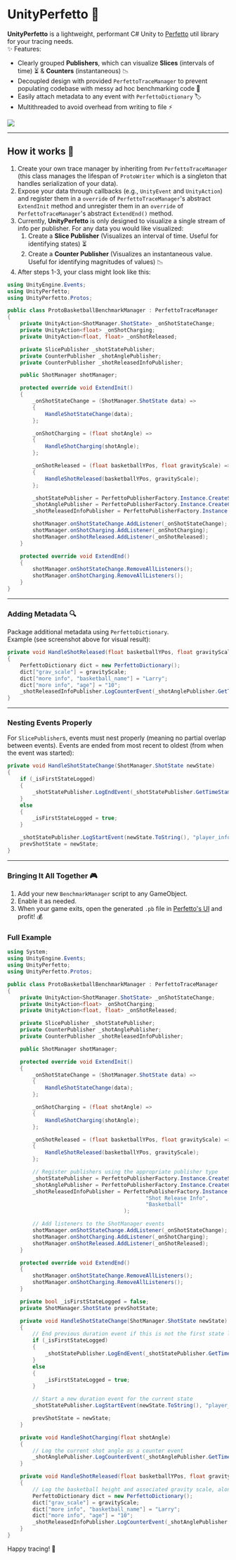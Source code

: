 # UnityPerfetto 🚀

**UnityPerfetto** is a lightweight, performant C# Unity to [Perfetto](https://perfetto.dev/) util library for your tracing needs.  
✨ Features:  
* Clearly grouped **Publishers**, which can visualize **Slices** (intervals of time) ⏳ & **Counters** (instantaneous) 📉  
* Decoupled design with provided `PerfettoTraceManager` to prevent populating codebase with messy ad hoc benchmarking code 🧹 
* Easily attach metadata to any event with `PerfettoDictionary` 🏷️  
* Multithreaded to avoid overhead from writing to file ⚡️  

<img src="assets/example.jpg">

---

## How it works 🔧

1. Create your own trace manager by inheriting from `PerfettoTraceManager` (this class manages the lifespan of `ProtoWriter` which is a singleton that handles serialization of your data).  
2. Expose your data through callbacks (e.g., `UnityEvent` and `UnityAction`) and register them in a `override` of `PerfettoTraceManager`'s abstract `ExtendInit` method and unregister them in an `override` of `PerfettoTraceManager`'s abstract `ExtendEnd()` method.  
3. Currently, **UnityPerfetto** is only designed to visualize a single stream of info per publisher. For any data you would like visualized:  
    1. Create a **Slice Publisher** (Visualizes an interval of time. Useful for identifying states) ⏳  
    2. Create a **Counter Publisher** (Visualizes an instantaneous value. Useful for identifying magnitudes of values) 📉  
4. After steps 1-3, your class might look like this:  

```csharp
using UnityEngine.Events;
using UnityPerfetto;
using UnityPerfetto.Protos;

public class ProtoBasketballBenchmarkManager : PerfettoTraceManager
{
    private UnityAction<ShotManager.ShotState> _onShotStateChange;
    private UnityAction<float> _onShotCharging;
    private UnityAction<float, float> _onShotReleased;

    private SlicePublisher _shotStatePublisher;
    private CounterPublisher _shotAnglePublisher;
    private CounterPublisher _shotReleasedInfoPublisher;

    public ShotManager shotManager;

    protected override void ExtendInit()
    {
        _onShotStateChange = (ShotManager.ShotState data) =>
        {
            HandleShotStateChange(data);
        };

        _onShotCharging = (float shotAngle) =>
        {
            HandleShotCharging(shotAngle);
        };

        _onShotReleased = (float basketballYPos, float gravityScale) =>
        {
            HandleShotReleased(basketballYPos, gravityScale);
        };

        _shotStatePublisher = PerfettoPublisherFactory.Instance.CreateSlicePublisher("Shot State", "Player");
        _shotAnglePublisher = PerfettoPublisherFactory.Instance.CreateCounterPublisher("Shot Angle", "Player");
        _shotReleasedInfoPublisher = PerfettoPublisherFactory.Instance.CreateCounterPublisher("Shot Release Info", "Basketball");

        shotManager.onShotStateChange.AddListener(_onShotStateChange);
        shotManager.onShotCharging.AddListener(_onShotCharging);
        shotManager.onShotReleased.AddListener(_onShotReleased);
    }

    protected override void ExtendEnd()
    {
        shotManager.onShotStateChange.RemoveAllListeners();
        shotManager.onShotCharging.RemoveAllListeners();
    }
}
```

---

### Adding Metadata 🔍

Package additional metadata using `PerfettoDictionary`.  
Example (see screenshot above for visual result):  

```csharp
private void HandleShotReleased(float basketballYPos, float gravityScale)
{
    PerfettoDictionary dict = new PerfettoDictionary();
    dict["grav_scale"] = gravityScale;
    dict["more info", "basketball_name"] = "Larry";
    dict["more info", "age"] = "10";
    _shotReleasedInfoPublisher.LogCounterEvent(_shotAnglePublisher.GetTimeStamp(), basketballYPos, dict);
}
```

---

### Nesting Events Properly

For `SlicePublisher`s, events must nest properly (meaning no partial overlap between events). Events are ended from most recent to oldest
(from when the event was started):  
```csharp
private void HandleShotStateChange(ShotManager.ShotState newState)
{
    if (_isFirstStateLogged)
    {
        _shotStatePublisher.LogEndEvent(_shotStatePublisher.GetTimeStamp());
    }
    else
    {
        _isFirstStateLogged = true;
    }

    _shotStatePublisher.LogStartEvent(newState.ToString(), "player_info", _shotStatePublisher.GetTimeStamp());
    prevShotState = newState;
}
```

---

### Bringing It All Together 🎮

1. Add your new `BenchmarkManager` script to any GameObject.  
2. Enable it as needed.  
3. When your game exits, open the generated `.pb` file in [Perfetto's UI](https://ui.perfetto.dev/#!/info) and profit! 💰

### Full Example
```csharp
using System;
using UnityEngine.Events;
using UnityPerfetto;
using UnityPerfetto.Protos;

public class ProtoBasketballBenchmarkManager : PerfettoTraceManager
{
    private UnityAction<ShotManager.ShotState> _onShotStateChange;
    private UnityAction<float> _onShotCharging;
    private UnityAction<float, float> _onShotReleased;

    private SlicePublisher _shotStatePublisher;
    private CounterPublisher _shotAnglePublisher;
    private CounterPublisher _shotReleasedInfoPublisher;

    public ShotManager shotManager;

    protected override void ExtendInit()
    {
        _onShotStateChange = (ShotManager.ShotState data) =>
        {
            HandleShotStateChange(data);
        };

        _onShotCharging = (float shotAngle) =>
        {
            HandleShotCharging(shotAngle);
        };

        _onShotReleased = (float basketballYPos, float gravityScale) =>
        {
            HandleShotReleased(basketballYPos, gravityScale);
        };

        // Register publishers using the appropriate publisher type
        _shotStatePublisher = PerfettoPublisherFactory.Instance.CreateSlicePublisher("Shot State", "Player");
        _shotAnglePublisher = PerfettoPublisherFactory.Instance.CreateCounterPublisher("Shot Angle", "Player");
        _shotReleasedInfoPublisher = PerfettoPublisherFactory.Instance.CreateCounterPublisher(
                                            "Shot Release Info",
                                            "Basketball"
                                     );

        // Add listeners to the ShotManager events
        shotManager.onShotStateChange.AddListener(_onShotStateChange);
        shotManager.onShotCharging.AddListener(_onShotCharging);
        shotManager.onShotReleased.AddListener(_onShotReleased);
    }

    protected override void ExtendEnd()
    {
        shotManager.onShotStateChange.RemoveAllListeners();
        shotManager.onShotCharging.RemoveAllListeners();
    }

    private bool _isFirstStateLogged = false;
    private ShotManager.ShotState prevShotState;

    private void HandleShotStateChange(ShotManager.ShotState newState)
    {
        // End previous duration event if this is not the first state logged
        if (_isFirstStateLogged)
        {
            _shotStatePublisher.LogEndEvent(_shotStatePublisher.GetTimeStamp());
        }
        else
        {
            _isFirstStateLogged = true;
        }

        // Start a new duration event for the current state
        _shotStatePublisher.LogStartEvent(newState.ToString(), "player_info", _shotStatePublisher.GetTimeStamp());

        prevShotState = newState;
    }

    private void HandleShotCharging(float shotAngle)
    {
        // Log the current shot angle as a counter event
        _shotAnglePublisher.LogCounterEvent(_shotAnglePublisher.GetTimeStamp(), shotAngle);
    }

    private void HandleShotReleased(float basketballYPos, float gravityScale)
    {
        // Log the basketball height and associated gravity scale, along with some other categorized verbose info
        PerfettoDictionary dict = new PerfettoDictionary();
        dict["grav_scale"] = gravityScale;
        dict["more info", "basketball_name"] = "Larry";
        dict["more info", "age"] = "10";
        _shotReleasedInfoPublisher.LogCounterEvent(_shotAnglePublisher.GetTimeStamp(), basketballYPos, dict);
    }
}
```

Happy tracing! 🎉  
